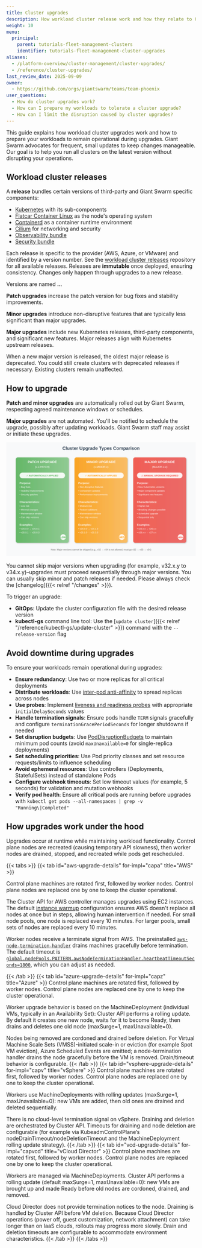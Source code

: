 ```yaml
---
title: Cluster upgrades
description: How workload cluster release work and how they relate to Kubernetes versions and breaking changes. Safety and automation considerations for upgrades.
weight: 10
menu:
  principal:
    parent: tutorials-fleet-management-clusters
    identifier: tutorials-fleet-management-cluster-upgrades
aliases:
  - /platform-overview/cluster-management/cluster-upgrades/
  - /reference/cluster-upgrades/
last_review_date: 2025-09-09
owner:
  - https://github.com/orgs/giantswarm/teams/team-phoenix
user_questions:
  - How do cluster upgrades work?
  - How can I prepare my workloads to tolerate a cluster upgrade?
  - How can I limit the disruption caused by cluster upgrades?
---
```


This guide explains how workload cluster upgrades work and how to prepare your workloads to remain operational during upgrades. Giant Swarm advocates for frequent, small updates to keep changes manageable. Our goal is to help you run all clusters on the latest version without disrupting your operations.

## Workload cluster releases

A **release** bundles certain versions of third-party and Giant Swarm specific components:

- [Kubernetes](https://kubernetes.io/) with its sub-components
- [Flatcar Container Linux](https://www.flatcar-linux.org/docs/latest/) as the node's operating system
- [Containerd](https://github.com/containerd/containerd) as a container runtime environment
- [Cilium](https://cilium.io/) for networking and security
- [Observability bundle](https://github.com/giantswarm/observability-bundle)
- [Security bundle](https://github.com/giantswarm/security-bundle)

Each release is specific to the provider (AWS, Azure, or VMware) and identified by a version number. See the [workload cluster releases](https://github.com/giantswarm/releases/) repository for all available releases. Releases are **immutable** once deployed, ensuring consistency. Changes only happen through upgrades to a new release.

Versions are named **<major>.<minor>.<patch>**.

**Patch upgrades** increase the patch version for bug fixes and stability improvements.

**Minor upgrades** introduce non-disruptive features that are typically less significant than major upgrades.

**Major upgrades** include new Kubernetes releases, third-party components, and significant new features. Major releases align with Kubernetes upstream releases.

When a new major version is released, the oldest major release is deprecated. You could still create clusters with deprecated releases if necessary. Existing clusters remain unaffected.

## How to upgrade

**Patch and minor upgrades** are automatically rolled out by Giant Swarm, respecting agreed maintenance windows or schedules.

**Major upgrades** are not automated. You'll be notified to schedule the upgrade, possibly after updating workloads. Giant Swarm staff may assist or initiate these upgrades.

![Upgrade Types Comparison](upgrade-types-comparison.svg)

You cannot skip major versions when upgrading (for example, v32.x.y to v34.x.y)–upgrades must proceed sequentially through major versions. You can usually skip minor and patch releases if needed. Please always check the [changelog]({{< relref "/changes" >}}).

To trigger an upgrade:

- **GitOps**: Update the cluster configuration file with the desired release version
- **kubectl-gs** command line tool: Use the [`update cluster`]({{< relref "/reference/kubectl-gs/update-cluster" >}}) command with the `--release-version` flag

## Avoid downtime during upgrades

To ensure your workloads remain operational during upgrades:

- **Ensure redundancy**: Use two or more replicas for all critical deployments
- **Distribute workloads**: Use [inter-pod anti-affinity](https://kubernetes.io/docs/concepts/scheduling-eviction/assign-pod-node/#inter-pod-affinity-and-anti-affinity) to spread replicas across nodes
- **Use probes**: Implement [liveness and readiness probes](https://kubernetes.io/docs/tasks/configure-pod-container/configure-liveness-readiness-startup-probes/) with appropriate `initialDelaySeconds` values
- **Handle termination signals**: Ensure pods handle `TERM` signals gracefully and configure `terminationGracePeriodSeconds` for longer shutdowns if needed
- **Set disruption budgets**: Use [PodDisruptionBudgets](https://kubernetes.io/docs/tasks/run-application/configure-pdb/) to maintain minimum pod counts (avoid `maxUnavailable=0` for single-replica deployments)
- **Set scheduling priorities**: Use Pod priority classes and set resource requests/limits to influence scheduling
- **Avoid ephemeral resources**: Use controllers (Deployments, StatefulSets) instead of standalone Pods
- **Configure webhook timeouts**: Set low timeout values (for example, 5 seconds) for validation and mutation webhooks
- **Verify pod health**: Ensure all critical pods are running before upgrades with `kubectl get pods --all-namespaces | grep -v "Running\|Completed"`

## How upgrades work under the hood

Upgrades occur at runtime while maintaining workload functionality. Control plane nodes are recreated (causing temporary API slowness), then worker nodes are drained, stopped, and recreated while pods get rescheduled.

{{< tabs >}}
{{< tab id="aws-upgrade-details" for-impl="capa" title="AWS" >}}

Control plane machines are rotated first, followed by worker nodes. Control plane nodes are replaced one by one to keep the cluster operational.

The Cluster API for AWS controller manages upgrades using EC2 instances. The default [instance warmup](https://github.com/search?q=repo%3Agiantswarm%2Fcluster-aws%20refreshPreferences&type=code) configuration ensures AWS doesn't replace all nodes at once but in steps, allowing human intervention if needed. For small node pools, one node is replaced every 10 minutes. For larger pools, small sets of nodes are replaced every 10 minutes.

Worker nodes receive a terminate signal from AWS. The preinstalled [`aws-node-termination-handler`](https://github.com/aws/aws-node-termination-handler) drains machines gracefully before termination. The default timeout is [`global.nodePools.PATTERN.awsNodeTerminationHandler.heartbeatTimeoutSeconds=1800`](https://github.com/giantswarm/cluster-aws/blob/main/helm/cluster-aws/README.md#node-pools), which you can adjust as needed.

{{< /tab >}}
{{< tab id="azure-upgrade-details" for-impl="capz" title="Azure" >}}
Control plane machines are rotated first, followed by worker nodes. Control plane nodes are replaced one by one to keep the cluster operational.

Worker upgrade behavior is based on the MachineDeployment (individual VMs, typically in an Availability Set): Cluster API performs a rolling update. By default it creates one new node, waits for it to become Ready, then drains and deletes one old node (maxSurge=1, maxUnavailable=0).

Nodes being removed are cordoned and drained before deletion. For Virtual Machine Scale Sets (VMSS)-initiated scale-in or eviction (for example Spot VM eviction), Azure Scheduled Events are emitted; a node-termination handler drains the node gracefully before the VM is removed. Drain/timeout behavior is configurable.
{{< /tab >}}
{{< tab id="vsphere-upgrade-details" for-impl="capv" title="vSphere" >}}
Control plane machines are rotated first, followed by worker nodes. Control plane nodes are replaced one by one to keep the cluster operational.

Workers use MachineDeployments with rolling updates (maxSurge=1, maxUnavailable=0): new VMs are added, then old ones are drained and deleted sequentially.

There is no cloud-level termination signal on vSphere. Draining and deletion are orchestrated by Cluster API. Timeouts for draining and node deletion are configurable (for example via KubeadmControlPlane’s nodeDrainTimeout/nodeDeletionTimeout and the MachineDeployment rolling update strategy).
{{< /tab >}}
{{< tab id="vcd-upgrade-details" for-impl="capvcd" title="vCloud Director" >}}
Control plane machines are rotated first, followed by worker nodes. Control plane nodes are replaced one by one to keep the cluster operational.

Workers are managed via MachineDeployments. Cluster API performs a rolling update (default maxSurge=1, maxUnavailable=0): new VMs are brought up and made Ready before old nodes are cordoned, drained, and removed.

Cloud Director does not provide termination notices to the node. Draining is handled by Cluster API before VM deletion. Because Cloud Director operations (power off, guest customization, network attachment) can take longer than on IaaS clouds, rollouts may progress more slowly. Drain and deletion timeouts are configurable to accommodate environment characteristics.
{{< /tab >}}
{{< /tabs >}}
